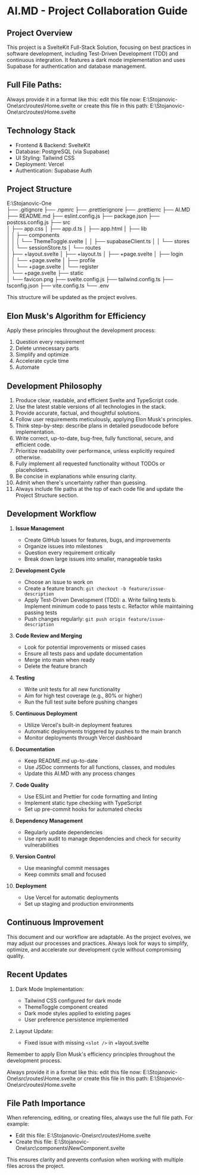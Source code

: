 # AI.MD - Project Collaboration Guide

## Project Overview

This project is a SvelteKit Full-Stack Solution, focusing on best practices in software development, including Test-Driven Development (TDD) and continuous integration. It features a dark mode implementation and uses Supabase for authentication and database management.

## Full File Paths:

Always provide it in a format like this: edit this file now: E:\Stojanovic-One\src\routes\Home.svelte or create this file in this path: E:\Stojanovic-One\src\routes\Home.svelte

## Technology Stack

- Frontend & Backend: SvelteKit
- Database: PostgreSQL (via Supabase)
- UI Styling: Tailwind CSS
- Deployment: Vercel
- Authentication: Supabase Auth

## Project Structure

E:\Stojanovic-One\
├── .gitignore
├── .npmrc
├── .prettierignore
├── .prettierrc
├── AI.MD
├── README.md
├── eslint.config.js
├── package.json
├── postcss.config.js
├── src\
│ ├── app.css
│ ├── app.d.ts
│ ├── app.html
│ ├── lib\
│ │ ├── components\
│ │ │ └── ThemeToggle.svelte
│ │ ├── supabaseClient.ts
│ │ └── stores\
│ │ └── sessionStore.ts
│ └── routes\
│ ├── +layout.svelte
│ ├── +layout.ts
│ ├── +page.svelte
│ ├── login\
│ │ └── +page.svelte
│ ├── profile\
│ │ └── +page.svelte
│ └── register\
│ └── +page.svelte
├── static\
│ └── favicon.png
├── svelte.config.js
├── tailwind.config.ts
├── tsconfig.json
├── vite.config.ts
└── .env

This structure will be updated as the project evolves.

## Elon Musk's Algorithm for Efficiency

Apply these principles throughout the development process:

1. Question every requirement
2. Delete unnecessary parts
3. Simplify and optimize
4. Accelerate cycle time
5. Automate

## Development Philosophy

1. Produce clear, readable, and efficient Svelte and TypeScript code.
2. Use the latest stable versions of all technologies in the stack.
3. Provide accurate, factual, and thoughtful solutions.
4. Follow user requirements meticulously, applying Elon Musk's principles.
5. Think step-by-step: describe plans in detailed pseudocode before implementation.
6. Write correct, up-to-date, bug-free, fully functional, secure, and efficient code.
7. Prioritize readability over performance, unless explicitly required otherwise.
8. Fully implement all requested functionality without TODOs or placeholders.
9. Be concise in explanations while ensuring clarity.
10. Admit when there's uncertainty rather than guessing.
11. Always include file paths at the top of each code file and update the Project Structure section.

## Development Workflow

1. **Issue Management**

   - Create GitHub Issues for features, bugs, and improvements
   - Organize issues into milestones
   - Question every requirement critically
   - Break down large issues into smaller, manageable tasks

2. **Development Cycle**

   - Choose an issue to work on
   - Create a feature branch: `git checkout -b feature/issue-description`
   - Apply Test-Driven Development (TDD):
     a. Write failing tests
     b. Implement minimum code to pass tests
     c. Refactor while maintaining passing tests
   - Push changes regularly: `git push origin feature/issue-description`

3. **Code Review and Merging**

   - Look for potential improvements or missed cases
   - Ensure all tests pass and update documentation
   - Merge into main when ready
   - Delete the feature branch

4. **Testing**

   - Write unit tests for all new functionality
   - Aim for high test coverage (e.g., 80% or higher)
   - Run the full test suite before pushing changes

5. **Continuous Deployment**

   - Utilize Vercel's built-in deployment features
   - Automatic deployments triggered by pushes to the main branch
   - Monitor deployments through Vercel dashboard

6. **Documentation**

   - Keep README.md up-to-date
   - Use JSDoc comments for all functions, classes, and modules
   - Update this AI.MD with any process changes

7. **Code Quality**

   - Use ESLint and Prettier for code formatting and linting
   - Implement static type checking with TypeScript
   - Set up pre-commit hooks for automated checks

8. **Dependency Management**

   - Regularly update dependencies
   - Use npm audit to manage dependencies and check for security vulnerabilities

9. **Version Control**

   - Use meaningful commit messages
   - Keep commits small and focused

10. **Deployment**
    - Use Vercel for automatic deployments
    - Set up staging and production environments

## Continuous Improvement

This document and our workflow are adaptable. As the project evolves, we may adjust our processes and practices. Always look for ways to simplify, optimize, and accelerate our development cycle without compromising quality.

## Recent Updates

1. Dark Mode Implementation:

   - Tailwind CSS configured for dark mode
   - ThemeToggle component created
   - Dark mode styles applied to existing pages
   - User preference persistence implemented

2. Layout Update:
   - Fixed issue with missing `<slot />` in +layout.svelte

Remember to apply Elon Musk's efficiency principles throughout the development process.

Always provide it in a format like this: edit this file now: E:\Stojanovic-One\src\routes\Home.svelte or create this file in this path: E:\Stojanovic-One\src\routes\Home.svelte

## File Path Importance

When referencing, editing, or creating files, always use the full file path. For example:

- Edit this file: E:\Stojanovic-One\src\routes\Home.svelte
- Create this file: E:\Stojanovic-One\src\components\NewComponent.svelte

This ensures clarity and prevents confusion when working with multiple files across the project.
